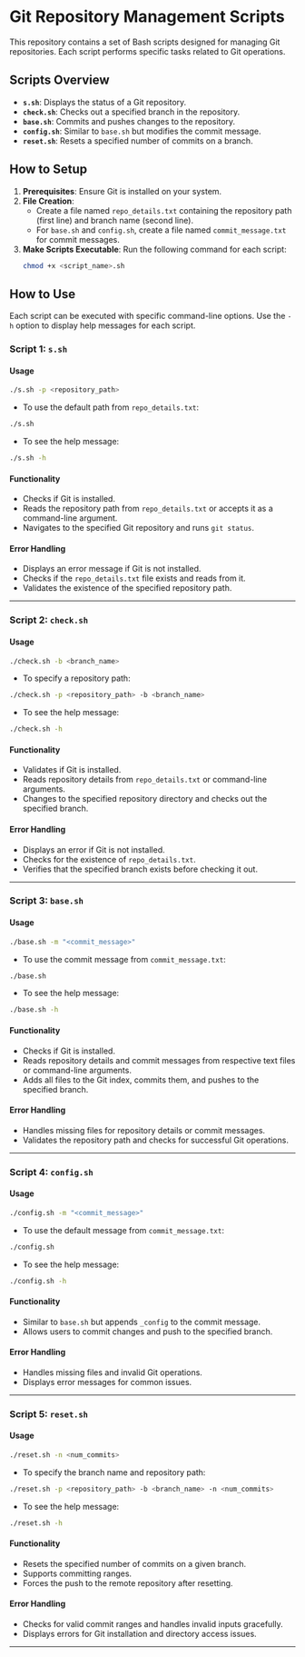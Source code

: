 # Git Repository Management Scripts

This repository contains a set of Bash scripts designed for managing Git repositories. Each script performs specific tasks related to Git operations.

## Scripts Overview

- **`s.sh`**: Displays the status of a Git repository.
- **`check.sh`**: Checks out a specified branch in the repository.
- **`base.sh`**: Commits and pushes changes to the repository.
- **`config.sh`**: Similar to `base.sh` but modifies the commit message.
- **`reset.sh`**: Resets a specified number of commits on a branch.

## How to Setup

1. **Prerequisites**: Ensure Git is installed on your system.
2. **File Creation**:
   - Create a file named `repo_details.txt` containing the repository path (first line) and branch name (second line).
   - For `base.sh` and `config.sh`, create a file named `commit_message.txt` for commit messages.
3. **Make Scripts Executable**: Run the following command for each script:
   ```bash
   chmod +x <script_name>.sh

   ```

## How to Use

Each script can be executed with specific command-line options. Use the `-h` option to display help messages for each script.

### Script 1: `s.sh`

#### Usage
```bash
./s.sh -p <repository_path>
```
- To use the default path from `repo_details.txt`:
```bash
./s.sh
```
- To see the help message:
```bash
./s.sh -h
```

#### Functionality
- Checks if Git is installed.
- Reads the repository path from `repo_details.txt` or accepts it as a command-line argument.
- Navigates to the specified Git repository and runs `git status`.

#### Error Handling
- Displays an error message if Git is not installed.
- Checks if the `repo_details.txt` file exists and reads from it.
- Validates the existence of the specified repository path.

---

### Script 2: `check.sh`

#### Usage
```bash
./check.sh -b <branch_name>
```
- To specify a repository path:
```bash
./check.sh -p <repository_path> -b <branch_name>
```
- To see the help message:
```bash
./check.sh -h
```

#### Functionality
- Validates if Git is installed.
- Reads repository details from `repo_details.txt` or command-line arguments.
- Changes to the specified repository directory and checks out the specified branch.

#### Error Handling
- Displays an error if Git is not installed.
- Checks for the existence of `repo_details.txt`.
- Verifies that the specified branch exists before checking it out.

---

### Script 3: `base.sh`

#### Usage
```bash
./base.sh -m "<commit_message>"
```
- To use the commit message from `commit_message.txt`:
```bash
./base.sh
```
- To see the help message:
```bash
./base.sh -h
```

#### Functionality
- Checks if Git is installed.
- Reads repository details and commit messages from respective text files or command-line arguments.
- Adds all files to the Git index, commits them, and pushes to the specified branch.

#### Error Handling
- Handles missing files for repository details or commit messages.
- Validates the repository path and checks for successful Git operations.

---

### Script 4: `config.sh`

#### Usage
```bash
./config.sh -m "<commit_message>"
```
- To use the default message from `commit_message.txt`:
```bash
./config.sh
```
- To see the help message:
```bash
./config.sh -h
```

#### Functionality
- Similar to `base.sh` but appends `_config` to the commit message.
- Allows users to commit changes and push to the specified branch.

#### Error Handling
- Handles missing files and invalid Git operations.
- Displays error messages for common issues.

---

### Script 5: `reset.sh`

#### Usage
```bash
./reset.sh -n <num_commits>
```
- To specify the branch name and repository path:
```bash
./reset.sh -p <repository_path> -b <branch_name> -n <num_commits>
```
- To see the help message:
```bash
./reset.sh -h
```

#### Functionality
- Resets the specified number of commits on a given branch.
- Supports committing ranges.
- Forces the push to the remote repository after resetting.

#### Error Handling
- Checks for valid commit ranges and handles invalid inputs gracefully.
- Displays errors for Git installation and directory access issues.

---
